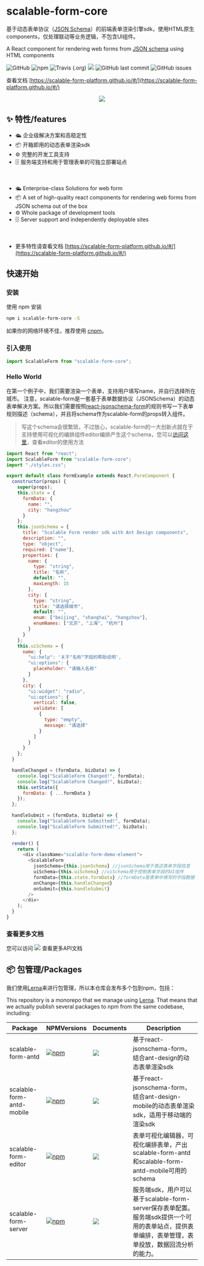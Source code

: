 # scalable-form-core

基于动态表单协议（[JSON Schema](http://json-schema.org/)）的前端表单渲染引擎sdk，使用HTML原生components，仅处理联动等业务逻辑，不包含UI组件。

A React component for rendering web forms from [JSON schema](http://json-schema.org/) using HTML components

![GitHub](https://img.shields.io/github/license/alibaba/scalable-form-platform?style=flat)
![npm](https://img.shields.io/npm/v/scalable-form-antd?color=blue&style=flat)
![Travis (.org)](https://api.travis-ci.com/alibaba/scalable-form-platform.svg?branch=daily%2F0.0.2)
![](https://img.shields.io/badge/PRs-welcome-brightgreen.svg)
![GitHub last commit](https://img.shields.io/github/last-commit/alibaba/scalable-form-platform?style=flat)
![GitHub issues](https://img.shields.io/github/issues/alibaba/scalable-form-platform)
 
查看文档 [https://scalable-form-platform.github.io/#/](https://scalable-form-platform.github.io/#/)

<p align="center">
  <a href="https://scalable-form-platform.github.io/" target="_blank">
    <img max-width="1440" src="https://img.alicdn.com/tfs/TB1MnB9z7Y2gK0jSZFgXXc5OFXa-1440-900.png" />
  </a>
</p>

## ✨ 特性/features
- 🛳 企业级解决方案和高稳定性
- 📦 开箱即用的动态表单渲染sdk
- ⚙️ 完整的开发工具支持
- 🗄 服务端支持和用于管理表单的可独立部署站点

<br />

- 🛳 Enterprise-class Solutions for web form
- 📦 A set of high-quality react components for rendering web forms from JSON schema out of the box
- ⚙️ Whole package of development tools
- 🗄 Server support and independently deployable sites

<br />

- 更多特性请查看文档 [https://scalable-form-platform.github.io/#/](https://scalable-form-platform.github.io/#/)

## 快速开始

### 安装

使用 npm 安装

```bash
npm i scalable-form-core -S
```

如果你的网络环境不佳，推荐使用 [cnpm](https://developer.aliyun.com/mirror/NPM)。

### 引入使用
```javascript
import ScalableForm from "scalable-form-core";
```

### Hello World
在第一个例子中，我们需要渲染一个表单，支持用户填写name，并自行选择所在城市。
注意，scalable-form是一套基于表单数据协议（JSONSchema）的动态表单解决方案。所以我们需要按照[react-jsonschema-form](https://github.com/rjsf-team/react-jsonschema-form)的规则书写一下表单规则描述（schema），并且将schema作为scalable-form的props转入组件。
> 写这个schema会很繁琐，不过放心，scalable-form的一大创新点就在于支持使用可视化的编排组件editor编排产生这个schema，您可以[访问这里](https://scalable-form-platform.github.io/#/zh/%E4%BD%BF%E7%94%A8%E5%8F%AF%E8%A7%86%E5%8C%96%E7%BC%96%E8%BE%91%E5%99%A8)，查看editor的使用方法

```javascript
import React from "react";
import ScalableForm from "scalable-form-core";
import "./styles.css";

export default class FormExample extends React.PureComponent {
  constructor(props) {
    super(props);
    this.state = {
      formData: {
        name: "",
        city: "hangzhou"
      }
    };
    this.jsonSchema = {
      title: "Scalable Form render sdk with Ant Design components",
      description: "",
      type: "object",
      required: ["name"],
      properties: {
        name: {
          type: "string",
          title: "名称",
          default: "",
          maxLength: 15
        },
        city: {
          type: "string",
          title: "请选择城市",
          default: "",
          enum: ["beijing", "shanghai", "hangzhou"],
          enumNames: ["北京", "上海", "杭州"]
        }
      }
    };
    this.uiSchema = {
      name: {
        "ui:help": '关于"名称"字段的帮助说明',
        "ui:options": {
          placeholder: "请输入名称"
        }
      },
      city: {
        "ui:widget": "radio",
        "ui:options": {
          vertical: false,
          validate: [
            {
              type: "empty",
              message: "请选择"
            }
          ]
        }
      }
    };
  }

  handleChanged = (formData, bizData) => {
    console.log("ScalableForm Changed!", formData);
    console.log("ScalableForm Changed!", bizData);
    this.setState({
      formData: { ...formData }
    });
  };

  handleSubmit = (formData, bizData) => {
    console.log("ScalableForm Submitted!", formData);
    console.log("ScalableForm Submitted!", bizData);
  };

  render() {
    return (
      <div className="scalable-form-demo-element">
        <ScalableForm
          jsonSchema={this.jsonSchema} //jsonSchema用于表述表单字段信息
          uiSchema={this.uiSchema} //uiSchema用于控制表单字段的UI组件
          formData={this.state.formData} //formData是表单中填写的字段数据
          onChange={this.handleChanged}
          onSubmit={this.handleSubmit}
        />
      </div>
    );
  }
}
```

### 查看更多文档
您可以访问 [![](https://img.shields.io/badge/API%20Docs-site-green.svg?style=flat)](https://scalable-form-platform.github.io/#/zh/scalable_form_core) 查看更多API文档
   
## 📦 包管理/Packages
我们使用[Lerna](https://github.com/lerna/lerna)来进行包管理，所以本仓库会发布多个包到npm，包括：

This repository is a monorepo that we manage using [Lerna](https://github.com/lerna/lerna). That means that we actually publish several packages to npm from the same codebase, including:

|  Package | NPMVersions  | Documents  | Description  |
|  ----  | ----  | ----  | ----  |
| scalable-form-antd  | [![npm](https://img.shields.io/npm/v/scalable-form-antd.svg?color=blue&style=flat)](https://www.npmjs.com/package/scalable-form-antd) | [![](https://img.shields.io/badge/API%20Docs-site-green.svg?style=flat)](https://scalable-form-platform.github.io/#/zh/scalable_form_antd) | 基于react-jsonschema-form，结合ant-design的动态表单渲染sdk |
| scalable-form-antd-mobile  | [![npm](https://img.shields.io/npm/v/scalable-form-antd-mobile.svg?color=blue&style=flat)](https://www.npmjs.com/package/scalable-form-antd-mobile)|[![](https://img.shields.io/badge/API%20Docs-site-green.svg?style=flat)](https://scalable-form-platform.github.io/#/zh/scalable_form_antd_mobile)| 基于react-jsonschema-form，结合ant-design-mobile的动态表单渲染sdk，适用于移动端的渲染sdk |
| scalable-form-editor  | [![npm](https://img.shields.io/npm/v/scalable-form-editor.svg?color=blue&style=flat)](https://www.npmjs.com/package/scalable-form-editor) | [![](https://img.shields.io/badge/API%20Docs-site-green.svg?style=flat)](https://scalable-form-platform.github.io/#/zh/scalable-form-editor)| 表单可视化编辑器，可视化编排表单，产出scalable-form-antd和scalable-form-antd-mobile可用的schema |
| scalable-form-server  | [![npm](https://img.shields.io/npm/v/scalable-form-server.svg?color=blue&style=flat)](https://www.npmjs.com/package/scalable-form-server) | [![](https://img.shields.io/badge/API%20Docs-site-green.svg?style=flat)](https://scalable-form-platform.github.io/#/zh/%E4%BD%BF%E7%94%A8Node)| 服务端sdk，用户可以基于scalable-form-server保存表单配置。服务端sdk提供一个可用的表单站点，提供表单编排，表单管理，表单投放，数据回流分析的能力。 |
